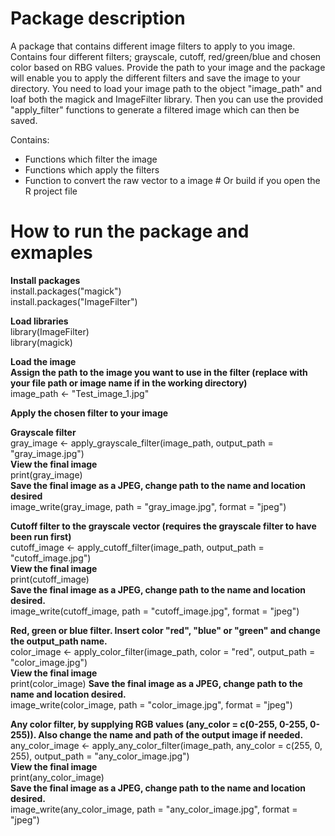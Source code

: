 # Package description
A package that contains different image filters to apply to you image.
Contains four different filters; grayscale, cutoff, red/green/blue and chosen 
color based on RBG values. Provide the path to your image and the package will
enable you to apply the different filters and save the image to your directory.
You need to load your image path to the object "image_path" and loaf both the 
magick and ImageFilter library. Then you can use the provided "apply_filter"
functions to generate a filtered image which can then be saved. 

Contains:
- Functions which filter the image
- Functions which apply the filters
- Function to convert the raw vector to a image # Or build if you open the R project file


# How to run the package and exmaples 
**Install packages**  
install.packages("magick")  
install.packages("ImageFilter") 

**Load libraries**  
library(ImageFilter)  
library(magick)

**Load the image**  
**Assign the path to the image you want to use in the filter (replace with your file path or image name if in the working directory)**  
image_path <- "Test_image_1.jpg"

**Apply the chosen filter to your image**  

**Grayscale filter**  
gray_image <- apply_grayscale_filter(image_path, output_path = "gray_image.jpg")   
**View the final image**  
print(gray_image)  
**Save the final image as a JPEG, change path to the name and location desired**  
image_write(gray_image, path = "gray_image.jpg", format = "jpeg")

**Cutoff filter to the grayscale vector (requires the grayscale filter to have been run first)**  
cutoff_image <- apply_cutoff_filter(image_path, output_path = "cutoff_image.jpg")  
**View the final image**  
print(cutoff_image)  
**Save the final image as a JPEG, change path to the name and location desired.**  
image_write(cutoff_image, path = "cutoff_image.jpg", format = "jpeg")

**Red, green or blue filter. Insert color "red", "blue" or "green" and change the output_path name.**  
color_image <- apply_color_filter(image_path, color = "red", output_path = "color_image.jpg")  
**View the final image**  
print(color_image) 
**Save the final image as a JPEG, change path to the name and location desired.**  
image_write(color_image, path = "color_image.jpg", format = "jpeg")
  
**Any color filter, by supplying RGB values (any_color = c(0-255, 0-255, 0-255)). Also change the name and path of the output image if needed.**  
any_color_image <- apply_any_color_filter(image_path, any_color = c(255, 0, 255), output_path = "any_color_image.jpg")  
**View the final image**  
print(any_color_image)  
**Save the final image as a JPEG, change path to the name and location desired.**  
image_write(any_color_image, path = "any_color_image.jpg", format = "jpeg")
